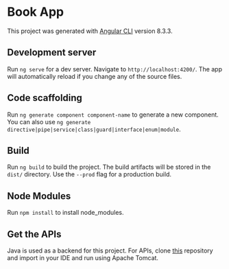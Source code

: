 # Book App

This project was generated with [Angular CLI](https://github.com/angular/angular-cli) version 8.3.3.

## Development server

Run `ng serve` for a dev server. Navigate to `http://localhost:4200/`. The app will automatically reload if you change any of the source files.

## Code scaffolding

Run `ng generate component component-name` to generate a new component. You can also use `ng generate directive|pipe|service|class|guard|interface|enum|module`.

## Build

Run `ng build` to build the project. The build artifacts will be stored in the `dist/` directory. Use the `--prod` flag for a production build.

## Node Modules

Run `npm install` to install node_modules.

## Get the APIs

Java is used as a backend for this project.
For APIs, clone <a href="https://github.com/ashwin-pandey/bookapi" target="_blank">this</a> repository and import in your IDE and run using Apache Tomcat.